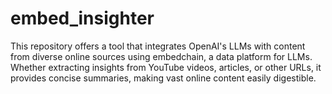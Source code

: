 # embed_insighter
This repository offers a tool that integrates OpenAI's LLMs with content from diverse online sources using embedchain, a data platform for LLMs. Whether extracting insights from YouTube videos, articles, or other URLs, it provides concise summaries, making vast online content easily digestible.
